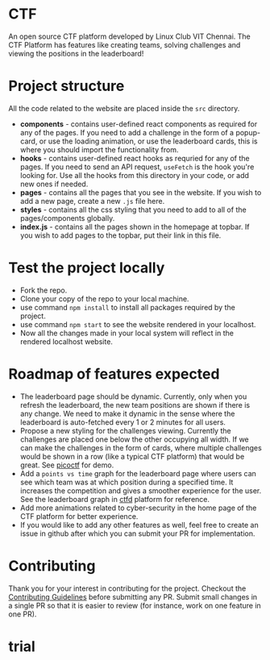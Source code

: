 # CTF

An open source CTF platform developed by Linux Club VIT Chennai. The CTF Platform has features like creating teams, solving challenges and viewing the positions in the leaderboard!

# Project structure
All the code related to the website are placed inside the `src` directory.
* **components** - contains user-defined react components as required for any of the pages. If you need to add a challenge in the form of a popup-card, or use the loading animation, or use the leaderboard cards, this is where you should import the functionality from.
* **hooks** - contains user-defined react hooks as requried for any of the pages. If you need to send an API request, `useFetch` is the hook you're looking for. Use all the hooks from this directory in your code, or add new ones if needed.
* **pages** - contains all the pages that you see in the website. If you wish to add a new page, create a new `.js` file here.
* **styles** - contains all the css styling that you need to add to all of the pages/components globally.
* **index.js** - contains all the pages shown in the homepage at topbar. If you wish to add pages to the topbar, put their link in this file.

# Test the project locally
* Fork the repo.
* Clone your copy of the repo to your local machine.
* use command `npm install` to install all packages required by the project.
* use command `npm start` to see the website rendered in your localhost.
* Now all the changes made in your local system will reflect in the rendered localhost website.

# Roadmap of features expected
* The leaderboard page should be dynamic. Currently, only when you refresh the leaderboard, the new team positions are shown if there is any change. We need to make it dynamic in the sense where the leaderboard is auto-fetched every 1 or 2 minutes for all users.
* Propose a new styling for the challenges viewing. Currently the challenges are placed one below the other occupying all width. If we can make the challenges in the form of cards, where multiple challenges would be shown in a row (like a typical CTF platform) that would be great. See [picoctf](https://play.picoctf.org/login?redirect=/practice) for demo.
* Add a `points vs time` graph for the leaderboard page where users can see which team was at which position during a specified time. It increases the competition and gives a smoother experience for the user. See the leaderboard graph in [ctfd](https://ctfd.io/) platform for reference.
* Add more animations related to cyber-security in the home page of the CTF platform for better experience.
* If you would like to add any other features as well, feel free to create an issue in github after which you can submit your PR for implementation.

# Contributing
Thank you for your interest in contributing for the project. Checkout the [Contributing Guidelines](https://github.com/lugvitc/ctf/blob/master/CONTRIBUTING.md) before submitting any PR. Submit small changes in a single PR so that it is easier to review (for instance, work on one feature in one PR). 

# trial
